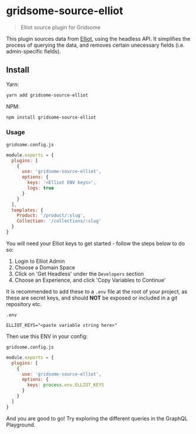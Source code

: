 # gridsome-source-elliot

> Elliot source plugin for Gridsome

This plugin sources data from [Elliot](https://elliot.store), using the headless API. It simplifies the process of querying the data, and removes certain unecessary fields (i.e. admin-specific fields).

## Install

Yarn:
```bash
yarn add gridsome-source-elliot
```

NPM:
```bash
npm install gridsome-source-elliot
```

### Usage

`gridsome.config.js`
```js
module.exports = {
  plugins: [
    {
      use: 'gridsome-source-elliot',
      options: {
        keys: '<Elliot ENV keys>',
        logs: true
      }
    }
  ],
  templates: {
    Product: '/product/:slug',
    Collection: '/collections/:slug'
  }
}
```

You will need your Elliot keys to get started - follow the steps below to do so:

1. Login to Elliot Admin
2. Choose a Domain Space
3. Click on 'Get Headless' under the `Developers` section
4. Choose an Experience, and click 'Copy Variables to Continue'

It is recommended to add these to a `.env` file at the root of your project, as these are secret keys, and should **NOT** be exposed or included in a git repository etc.

`.env`
```
ELLIOT_KEYS="<paste variable string here>"
```

Then use this ENV in your config:

`gridsome.config.js`
```js
module.exports = {
  plugins: [
    {
      use: 'gridsome-source-elliot',
      options: {
        keys: process.env.ELLIOT_KEYS
      }
    }
  ]
}
```

And you are good to go! Try exploring the different queries in the GraphQL Playground.
